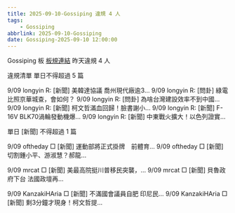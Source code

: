 ```yaml
---
title: 2025-09-10-Gossiping 違規 4 人
tags:
    - Gossiping
abbrlink: 2025-09-10-Gossiping
date: Gossiping-2025-09-10 12:00:00
---
```

Gossiping 板 [板規連結](https://www.ptt.cc/bbs/Gossiping/M.1637425085.A.07D.html)
昨天違規 4 人
<!-- more -->

違規清單
單日不得超過 5 篇

9/09 longyin R: [新聞] 美韓達協議 喬州現代廠逾3…
9/09 longyin R: [問卦] 綠電比照京華城查，會如何？
9/09 longyin R: [問卦] 為啥台灣建設效率不到中國…
9/09 longyin R: [新聞] 柯文哲滿血回歸！臉書謝小…
9/09 longyin R: [新聞] F-16V BLK70渦輪發動機爆…
9/09 longyin R: [新聞] 中東戰火擴大！以色列證實…

單日 [新聞] 不得超過 1 篇

9/09 oftheday □ [新聞] 運動部將正式掛牌　前體育…
9/09 oftheday □ [新聞] 切割鍾小平、游淑慧？郝龍…

9/09 mrcat □ [新聞] 美最高院挺川普移民突襲，…
9/09 mrcat □ [新聞] 貝魯政府下台 法國政壇再…

9/09 KanzakiHAria □ [新聞] 不滿國會議員自肥 印尼民…
9/09 KanzakiHAria □ [新聞] 剩3分鐘才現身！柯文哲提…